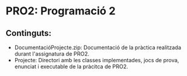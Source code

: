 # PRO2: Programació 2
## Continguts:
* DocumentacióProjecte.zip: Documentació de la pràctica realitzada durant l'assignatura de PRO2.
* Projecte: Directori amb les classes implementades, jocs de prova, enunciat i executable de la pràcitca de PRO2.
